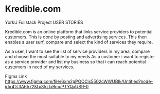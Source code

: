 # Kredible.com
YorkU Fullstack Project
USER STORIES

Kredible.com is an online platform that links service providers to potential customers. This is done by posting and advertising services. This then enables a user surf, compare and select the kind of services they require.

As a user, I want to see the list of service providers in my area, compare and choose the most suitable to my needs
As a customer i want to register as a service provider and list my business so that i can reach potential customers in need of my services. 

Figma Link https://www.figma.com/file/6xm2pPQOCix5502cWWUBIk/Untitled?node-id=4%3A6572&t=35ztxBmuPTYQxUSR-0
